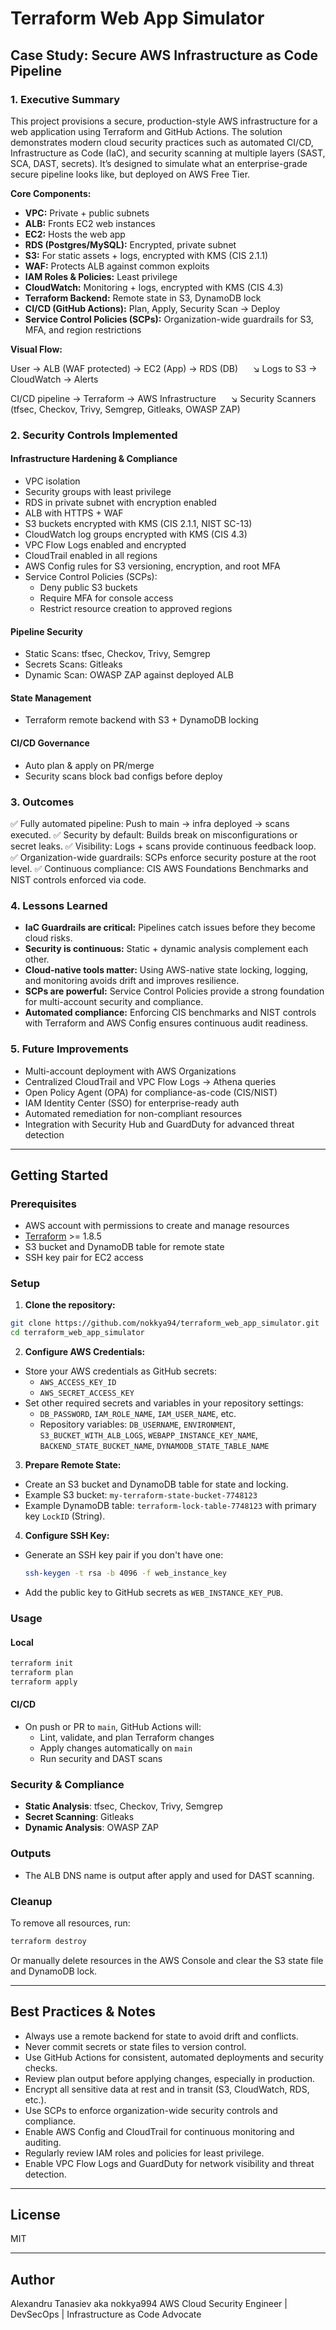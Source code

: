 # Terraform Web App Simulator

## Case Study: Secure AWS Infrastructure as Code Pipeline

### 1. Executive Summary

This project provisions a secure, production-style AWS infrastructure for a web application using Terraform and GitHub Actions. The solution demonstrates modern cloud security practices such as automated CI/CD, Infrastructure as Code (IaC), and security scanning at multiple layers (SAST, SCA, DAST, secrets). It’s designed to simulate what an enterprise-grade secure pipeline looks like, but deployed on AWS Free Tier.

**Core Components:**

- **VPC:** Private + public subnets
- **ALB:** Fronts EC2 web instances
- **EC2:** Hosts the web app
- **RDS (Postgres/MySQL):** Encrypted, private subnet
- **S3:** For static assets + logs, encrypted with KMS (CIS 2.1.1)
- **WAF:** Protects ALB against common exploits
- **IAM Roles & Policies:** Least privilege
- **CloudWatch:** Monitoring + logs, encrypted with KMS (CIS 4.3)
- **Terraform Backend:** Remote state in S3, DynamoDB lock
- **CI/CD (GitHub Actions):** Plan, Apply, Security Scan → Deploy
- **Service Control Policies (SCPs):** Organization-wide guardrails for S3, MFA, and region restrictions

**Visual Flow:**

User → ALB (WAF protected) → EC2 (App) → RDS (DB)
     ↘ Logs to S3 → CloudWatch → Alerts

CI/CD pipeline → Terraform → AWS Infrastructure
     ↘ Security Scanners (tfsec, Checkov, Trivy, Semgrep, Gitleaks, OWASP ZAP)

### 2. Security Controls Implemented

#### Infrastructure Hardening & Compliance

- VPC isolation
- Security groups with least privilege
- RDS in private subnet with encryption enabled
- ALB with HTTPS + WAF
- S3 buckets encrypted with KMS (CIS 2.1.1, NIST SC-13)
- CloudWatch log groups encrypted with KMS (CIS 4.3)
- VPC Flow Logs enabled and encrypted
- CloudTrail enabled in all regions
- AWS Config rules for S3 versioning, encryption, and root MFA
- Service Control Policies (SCPs):
  - Deny public S3 buckets
  - Require MFA for console access
  - Restrict resource creation to approved regions

#### Pipeline Security

- Static Scans: tfsec, Checkov, Trivy, Semgrep
- Secrets Scans: Gitleaks
- Dynamic Scan: OWASP ZAP against deployed ALB

#### State Management

- Terraform remote backend with S3 + DynamoDB locking

#### CI/CD Governance

- Auto plan & apply on PR/merge
- Security scans block bad configs before deploy

### 3. Outcomes

✅ Fully automated pipeline: Push to main → infra deployed → scans executed.
✅ Security by default: Builds break on misconfigurations or secret leaks.
✅ Visibility: Logs + scans provide continuous feedback loop.
✅ Organization-wide guardrails: SCPs enforce security posture at the root level.
✅ Continuous compliance: CIS AWS Foundations Benchmarks and NIST controls enforced via code.

### 4. Lessons Learned

- **IaC Guardrails are critical:** Pipelines catch issues before they become cloud risks.
- **Security is continuous:** Static + dynamic analysis complement each other.
- **Cloud-native tools matter:** Using AWS-native state locking, logging, and monitoring avoids drift and improves resilience.
- **SCPs are powerful:** Service Control Policies provide a strong foundation for multi-account security and compliance.
- **Automated compliance:** Enforcing CIS benchmarks and NIST controls with Terraform and AWS Config ensures continuous audit readiness.

### 5. Future Improvements

- Multi-account deployment with AWS Organizations
- Centralized CloudTrail and VPC Flow Logs → Athena queries
- Open Policy Agent (OPA) for compliance-as-code (CIS/NIST)
- IAM Identity Center (SSO) for enterprise-ready auth
- Automated remediation for non-compliant resources
- Integration with Security Hub and GuardDuty for advanced threat detection

---

## Getting Started

### Prerequisites

- AWS account with permissions to create and manage resources
- [Terraform](https://www.terraform.io/downloads.html) >= 1.8.5
- S3 bucket and DynamoDB table for remote state
- SSH key pair for EC2 access

### Setup

1. **Clone the repository:**

```bash
git clone https://github.com/nokkya94/terraform_web_app_simulator.git
cd terraform_web_app_simulator
```

2. **Configure AWS Credentials:**

- Store your AWS credentials as GitHub secrets:
  - `AWS_ACCESS_KEY_ID`
  - `AWS_SECRET_ACCESS_KEY`
- Set other required secrets and variables in your repository settings:
  - `DB_PASSWORD`, `IAM_ROLE_NAME`, `IAM_USER_NAME`, etc.
  - Repository variables: `DB_USERNAME`, `ENVIRONMENT`, `S3_BUCKET_WITH_ALB_LOGS`, `WEBAPP_INSTANCE_KEY_NAME`, `BACKEND_STATE_BUCKET_NAME`, `DYNAMODB_STATE_TABLE_NAME`

3. **Prepare Remote State:**

- Create an S3 bucket and DynamoDB table for state and locking.
- Example S3 bucket: `my-terraform-state-bucket-7748123`
- Example DynamoDB table: `terraform-lock-table-7748123` with primary key `LockID` (String).

4. **Configure SSH Key:**

- Generate an SSH key pair if you don't have one:
  ```bash
  ssh-keygen -t rsa -b 4096 -f web_instance_key
  ```
- Add the public key to GitHub secrets as `WEB_INSTANCE_KEY_PUB`.

### Usage

#### Local

```bash
terraform init
terraform plan
terraform apply
```

#### CI/CD

- On push or PR to `main`, GitHub Actions will:
  - Lint, validate, and plan Terraform changes
  - Apply changes automatically on `main`
  - Run security and DAST scans

### Security & Compliance

- **Static Analysis**: tfsec, Checkov, Trivy, Semgrep
- **Secret Scanning**: Gitleaks
- **Dynamic Analysis**: OWASP ZAP

### Outputs

- The ALB DNS name is output after apply and used for DAST scanning.

### Cleanup

To remove all resources, run:

```bash
terraform destroy
```

Or manually delete resources in the AWS Console and clear the S3 state file and DynamoDB lock.

---

## Best Practices & Notes

- Always use a remote backend for state to avoid drift and conflicts.
- Never commit secrets or state files to version control.
- Use GitHub Actions for consistent, automated deployments and security checks.
- Review plan output before applying changes, especially in production.
- Encrypt all sensitive data at rest and in transit (S3, CloudWatch, RDS, etc.).
- Use SCPs to enforce organization-wide security controls and compliance.
- Enable AWS Config and CloudTrail for continuous monitoring and auditing.
- Regularly review IAM roles and policies for least privilege.
- Enable VPC Flow Logs and GuardDuty for network visibility and threat detection.

---

## License

MIT

---

## Author

Alexandru Tanasiev aka nokkya994
AWS Cloud Security Engineer | DevSecOps | Infrastructure as Code Advocate
